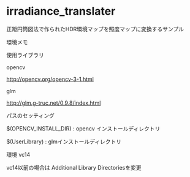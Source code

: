# irradiance_translater

正距円筒図法で作られたHDR環境マップを照度マップに変換するサンプル

環境メモ

使用ライブラリ

opencv

http://opencv.org/opencv-3-1.html

glm

http://glm.g-truc.net/0.9.8/index.html

パスのセッティング

$(OPENCV_INSTALL_DIR) : opencv インストールディレクトリ

$(UserLibrary) : glmインストールディレクトリ

環境 vc14

vc14以前の場合は Additional Library Directoriesを変更
